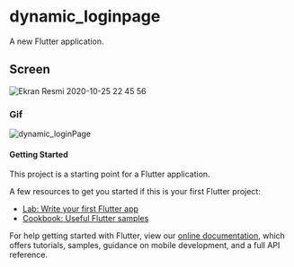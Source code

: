 # dynamic_loginpage

A new Flutter application.

## Screen
![Ekran Resmi 2020-10-25 22 45 56](https://user-images.githubusercontent.com/65519308/97118693-84d4e500-171c-11eb-919a-5c83fded633d.png)

### Gif
![dynamic_loginPage](https://user-images.githubusercontent.com/65519308/114028431-22fad880-9881-11eb-87a4-350c52cc96c9.gif)

#### Getting Started

This project is a starting point for a Flutter application.

A few resources to get you started if this is your first Flutter project:

- [Lab: Write your first Flutter app](https://flutter.dev/docs/get-started/codelab)
- [Cookbook: Useful Flutter samples](https://flutter.dev/docs/cookbook)

For help getting started with Flutter, view our
[online documentation](https://flutter.dev/docs), which offers tutorials,
samples, guidance on mobile development, and a full API reference.
